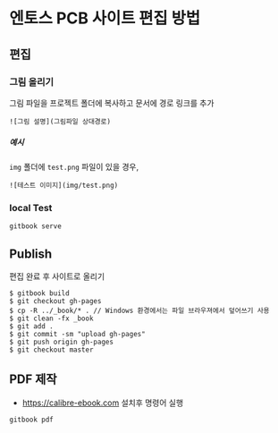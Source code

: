 # 엔토스 PCB 사이트 편집 방법

## 편집

### 그림 올리기
그림 파일을 프로젝트 폴더에 복사하고 문서에 경로 링크를 추가
```
![그림 설명](그림파일 상대경로)
```

##### 예시
`img` 폴더에 `test.png` 파일이 있을 경우,
```
![테스트 이미지](img/test.png)
```

### local Test
```
gitbook serve
```

## Publish
편집 완료 후 사이트로 올리기
```
$ gitbook build
$ git checkout gh-pages
$ cp -R ../_book/* . // Windows 환경에서는 파일 브라우져에서 덮어쓰기 사용
$ git clean -fx _book
$ git add .
$ git commit -sm "upload gh-pages"
$ git push origin gh-pages
$ git checkout master
```

## PDF 제작
* https://calibre-ebook.com 설치후 명령어 실행
```
gitbook pdf
```
